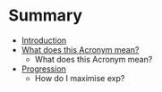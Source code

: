 # Summary

* [Introduction](README.md)
* [What does this Acronym mean?](acronym.md)
   * What does this Acronym mean?
* [Progression](introduction/what_does_this_acronym_mean.md)
   * How do I maximise exp?

